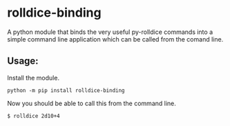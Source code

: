 # rolldice-binding
A python module that binds the very useful py-rolldice commands into
a simple command line application which can be called from the comand
line.

## Usage:
Install the module.
```
python -m pip install rolldice-binding
```

Now you should be able to call this from the command line.
```
$ rolldice 2d10+4
```
